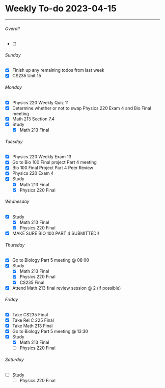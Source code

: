 # Weekly To-do 2023-04-15

---

###### Overall
- [ ] 

###### Sunday
- [x] Finish up any remaining todos from last week
- [x] CS235 Unit 15

###### Monday
- [x] Physics 220 Weekly Quiz 11
- [x] Determine whether or not to swap Physics 220 Exam 4 and Bio Final meeting
- [x] Math 213 Section 7.4
- [x] Study
	- [x] Math 213 Final

###### Tuesday
- [x] Physics 220 Weekly Exam 13
- [x] Go to Bio 100 Final project Part 4 meeting
- [x] Bio 100 Final Project Part 4 Peer Review
- [x] Physics 220 Exam 4
- [x] Study
	- [x] Math 213 Final
	- [x] Physics 220 Final

###### Wednesday
- [x] Study
	- [x] Math 213 Final
	- [x] Physics 220 Final
- [x] MAKE SURE BIO 100 PART 4  SUBMITTED!!

###### Thursday
- [x] Go to Biology Part 5 meeting @ 08:00
- [x] Study
	- [x] Math 213 Final
	- [x] Physics 220 Final
	- [x] CS235 Final
- [x] Attend Math 213 final review session @ 2 (if possible)

###### Friday
- [x] Take CS235 Final
- [x] Take Rel C 225 Final
- [x] Take Math 213 Final
- [x] Go to Biology Part 5 meeting @ 13:30
- [x] Study
	- [x] Math 213 Final
	- [ ] Physics 220 Final

###### Saturday
- [ ] Study
	- [ ] Physics 220 Final